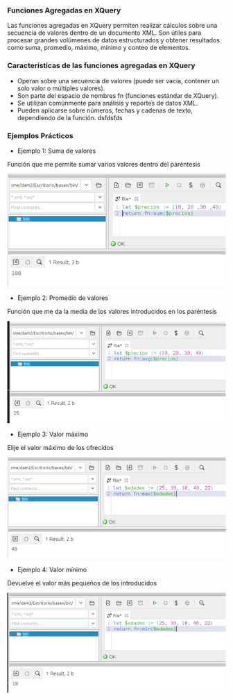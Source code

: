 ### Funciones Agregadas en XQuery
Las funciones agregadas en XQuery permiten realizar cálculos sobre una secuencia de valores dentro de un documento XML. Son útiles para procesar grandes volúmenes de datos estructurados y obtener resultados como suma, promedio, máximo, mínimo y conteo de elementos.

### Características de las funciones agregadas en XQuery
- Operan sobre una secuencia de valores (puede ser vacía, contener un solo valor o múltiples valores).
- Son parte del espacio de nombres fn (funciones estándar de XQuery).
- Se utilizan comúnmente para análisis y reportes de datos XML.
- Pueden aplicarse sobre números, fechas y cadenas de texto, dependiendo de la función.
dsfdsfds

### Ejemplos Prácticos
- Ejemplo 1: Suma de valores

Función que me permite sumar varios valores dentro del paréntesis


![alt text](<capturas Ivan/1.png>)

- Ejemplo 2: Promedio de valores

Función que me da la media de los valores introducidos en los paréntesis

![alt text](<capturas Ivan/2.png>)

- Ejemplo 3: Valor máximo

Elije el valor máximo de los ofrecidos

![alt text](<capturas Ivan/3.png>)

- Ejemplo 4: Valor mínimo

Devuelve el valor más pequeños de los introducidos

![alt text](<capturas Ivan/4.png>)






